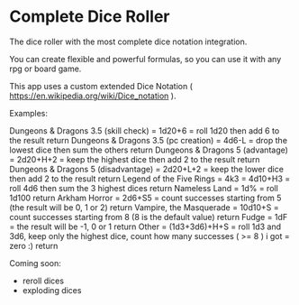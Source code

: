 # Complete Dice Roller
The dice roller with the most complete dice notation integration.

You can create flexible and powerful formulas, so you can use it with any rpg or board game.

This app uses a custom extended Dice Notation ( https://en.wikipedia.org/wiki/Dice_notation ).

Examples:

Dungeons & Dragons 3.5 (skill check) = 1d20+6 = roll 1d20 then add 6 to the result  return
Dungeons & Dragons 3.5 (pc creation) = 4d6-L = drop the lowest dice then sum the others  return
Dungeons & Dragons 5 (advantage) = 2d20+H+2 = keep the highest dice then add 2 to the result  return
Dungeons & Dragons 5 (disadvantage) = 2d20+L+2 = keep the lower dice then add 2 to the result  return
Legend of the Five Rings = 4k3 = 4d10+H3 = roll 4d6 then sum the 3 highest dices  return
Nameless Land = 1d% = roll 1d100  return
Arkham Horror = 2d6+S5 = count successes starting from 5 (the result will be 0, 1 or 2)  return
Vampire, the Masquerade = 10d10+S = count successes starting from 8 (8 is the default value)  return
Fudge = 1dF = the result will be -1, 0 or 1  return
Other = (1d3+3d6)+H+S = roll 1d3 and 3d6, keep only the highest dice, count how many successes ( >= 8 ) i got = zero :)  return

Coming soon:

- reroll dices
- exploding dices